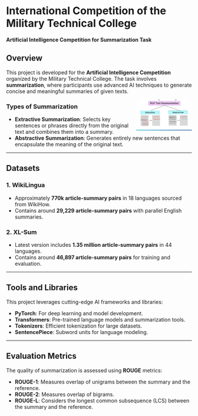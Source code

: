 # International Competition of the Military Technical College  
**Artificial Intelligence Competition for Summarization Task**

## Overview  
This project is developed for the **Artificial Intelligence Competition** organized by the Military Technical College. The task involves **summarization**, where participants use advanced AI techniques to generate concise and meaningful summaries of given texts.

<img src="task.jpg" alt="drawing" width="30%" height="30%" align="right"/>

### Types of Summarization  

- **Extractive Summarization**: Selects key sentences or phrases directly from the original text and combines them into a summary.  
- **Abstractive Summarization**: Generates entirely new sentences that encapsulate the meaning of the original text.  

---

## Datasets  

### 1. **WikiLingua**  
- Approximately **770k article-summary pairs** in 18 languages sourced from WikiHow.  
- Contains around **29,229 article-summary pairs** with parallel English summaries.  

### 2. **XL-Sum**  
- Latest version includes **1.35 million article-summary pairs** in 44 languages.  
- Contains around **46,897 article-summary pairs** for training and evaluation.  

---

## Tools and Libraries  

This project leverages cutting-edge AI frameworks and libraries:  
- **PyTorch**: For deep learning and model development.  
- **Transformers**: Pre-trained language models and summarization tools.  
- **Tokenizers**: Efficient tokenization for large datasets.  
- **SentencePiece**: Subword units for language modeling.  

---

## Evaluation Metrics  

The quality of summarization is assessed using **ROUGE** metrics:  
- **ROUGE-1**: Measures overlap of unigrams between the summary and the reference.  
- **ROUGE-2**: Measures overlap of bigrams.  
- **ROUGE-L**: Considers the longest common subsequence (LCS) between the summary and the reference.  
